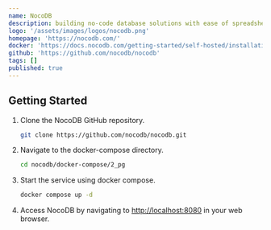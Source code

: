 ```yaml
---
name: NocoDB
description: building no-code database solutions with ease of spreadsheets.
logo: '/assets/images/logos/nocodb.png'
homepage: 'https://nocodb.com/'
docker: 'https://docs.nocodb.com/getting-started/self-hosted/installation/docker-compose/'
github: 'https://github.com/nocodb/nocodb'
tags: []
published: true
---
```


## Getting Started

1. Clone the NocoDB GitHub repository.
    ```bash
    git clone https://github.com/nocodb/nocodb.git
    ```
2. Navigate to the docker-compose directory.
    ```bash
    cd nocodb/docker-compose/2_pg
    ```
3. Start the service using docker compose.
    ```bash
    docker compose up -d
    ```
4. Access NocoDB by navigating to [http://localhost:8080](http://localhost:8080) in your web browser.